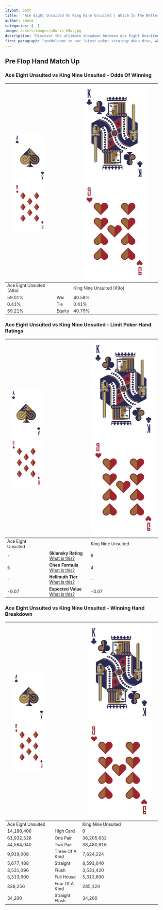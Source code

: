```yaml
---
layout: post
title:  "Ace Eight Unsuited Vs King Nine Unsuited | Which Is The Better Hand In Poker? A Complete Guide"
author: reece
categories: [  ]
image: assets/images/a8o-vs-k9o.jpg
description: "Discover the ultimate showdown between Ace Eight Unsuited and King Nine Unsuited in poker! Uncover the odds, strategies, and scenarios where one hand triumphs over the other. Get ready to up your poker game with this thrilling analysis."
first_paragraph: "<p>Welcome to our latest poker strategy deep dive, where we're pitting two distinct hands against each other in a high-stakes showdown: Ace Eight Unsuited vs King Nine Unsuited.</p><p>In the dynamic world of poker, every decision counts, and knowing which hand holds the upper hand is key to your success at the table.</p><p>In this article, we'll dissect these two hands, explore the scenarios where one dominates the other, and equip you with the knowledge to make strategic choices that can tip the odds in your favor.</p><p>Get ready to unravel the intriguing dynamics of these poker hands and elevate your game to new heights.</p>"
---
```




[comment]: # (sp0)

## Pre Flop Hand Match Up

<div class="table hand-ratings" markdown="1"> 



### Ace Eight Unsuited vs King Nine Unsuited - Odds Of Winning


    
| ![image info](assets/images/hand1/A.png) ![image info](assets/images/hand1/8o.png) |  | ![image info](assets/images/hand2/K.png) ![image info](assets/images/hand2/9o.png) |
| -------- | -------- | -------- |
| Ace Eight Unsuited (A8o) |  | King Nine Unsuited (K9o) |
| 59.01% | Win | 40.58% |
| 0.41% | Tie | 0.41% |
| 59.21% | Equity | 40.79% |




[comment]: # (sp1)



### Ace Eight Unsuited vs King Nine Unsuited - Limit Poker Hand Ratings


    
| ![image info](assets/images/hand1/A.png) ![image info](assets/images/hand1/8o.png) |  | ![image info](assets/images/hand2/K.png) ![image info](assets/images/hand2/9o.png) |
| -------- | -------- | -------- |
| Ace Eight Unsuited |  | King Nine Unsuited |
| - | **Sklansky Rating** [What is this?](/sklansky-rating-explained) | 8 |
| 5 | **Chen Formula** [What is this?](/chen-formula-explained) | 4 |
| - | **Hellmuth Tier** [What is this?](/Hellmuth-tier-explained) | - |
| -0.07 | **Expected Value** [What is this?](/expected-value-explained) | -0.07 |




[comment]: # (sp2)



### Ace Eight Unsuited vs King Nine Unsuited - Winning Hand Breakdown


    
| ![image info](assets/images/hand1/A.png) ![image info](assets/images/hand1/8o.png) |  | ![image info](assets/images/hand2/K.png) ![image info](assets/images/hand2/9o.png) |
| -------- | -------- | -------- |
| Ace Eight Unsuited |  | King Nine Unsuited |
| 14,180,400 | High Card | 0 |
| 61,932,528 | One Pair | 36,205,632 |
| 44,564,040 | Two Pair | 38,480,616 |
| 9,919,008 | Three Of A Kind | 7,624,224 |
| 5,677,488 | Straight | 8,591,040 |
| 3,531,096 | Flush | 3,531,420 |
| 5,313,600 | Full House | 5,313,600 |
| 338,256 | Four Of A Kind | 285,120 |
| 34,200 | Straight Flush | 34,200 |




[comment]: # (sp3)



</div>

[comment]: # (sp4)



[comment]: # (sp5)

